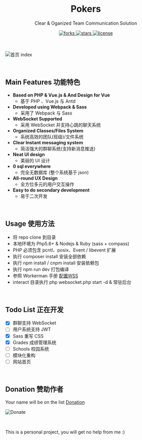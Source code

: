 <div align="center">
  <h1>Pokers</h1>
  <p>Clear & Oganized Team Communication Solution</p>
  <a href="https://github.com/HelipengTony/pokers">
    <img src="https://img.shields.io/github/forks/HelipengTony/pokers.svg" alt="forks">
  </a>

  <a href="https://github.com/HelipengTony/pokers">
    <img src="https://img.shields.io/github/stars/HelipengTony/pokers.svg" alt="stars">
  </a>

  <a href="https://github.com/HelipengTony/pokers">
    <img src="https://img.shields.io/github/license/HelipengTony/pokers.svg" alt="license">
  </a>
</div>

<br/>

<br/>

![首页 index](https://static.ouorz.com/QQ20190623-194344@2x.png)

<br/>

## Main Features 功能特色
+ **Based on PHP & Vue.js & And Design for Vue**
  - 基于 PHP 、Vue.js 与 Antd
+ **Developed using Webpack & Sass**
  - 采用了 Webpack 与 Sass
+ **WebSocket Supported**
  - 采用 WebSocket 并支持心跳的聊天系统
+ **Organized Classes/Files System**
  - 系统高效的团队(班级)/文件系统
+ **Clear Instant messaging system**
  - 简洁强大的群聊系统(支持新消息推送)
+ **Neat UI design**
  - 美丽的 UI 设计
+ **0 sql everywhere**
  - 完全无数据库 (整个系统基于 json)
+ **All-round  UX Design**
  - 全方位多元的用户交互操作
+ **Easy to do secondary development**
  - 易于二次开发

<br/>

## Usage 使用方法
+ 将 repo clone 到目录
+ 本地环境为 Php5.6+ & Nodejs & Ruby (sass + compass)
+ PHP 必须包含 pcntl、posix、Event / libevent 扩展
+ 执行 composer install 安装全部依赖
+ 执行 npm install / cnpm install 安装依赖包
+ 执行 npm run dev 打包编译
+ 参照 Workerman 手册 [配置WSS](http://doc.workerman.net/faq/secure-websocket-server.html)
+ interact 目录执行 php websocket.php start -d & 常驻后台

<br/>

## Todo List 正在开发
+ [x] 群聊支持 WebSocket
+ [ ] 用户系统支持 JWT
+ [x] Sass 重写 CSS
+ [x] Grades 成绩管理系统
+ [ ] Schools 校园系统
+ [ ] 模块化重构
+ [ ] 网站首页

<br/>

## Donation 赞助作者
Your name will be on the list [Donation](https://www.snapaper.com/donate)
<br/>

![Donate](https://i.loli.net/2019/02/18/5c6a80afd1e26.png)

<br/>

This is a personal project, you will get no help from me :)
